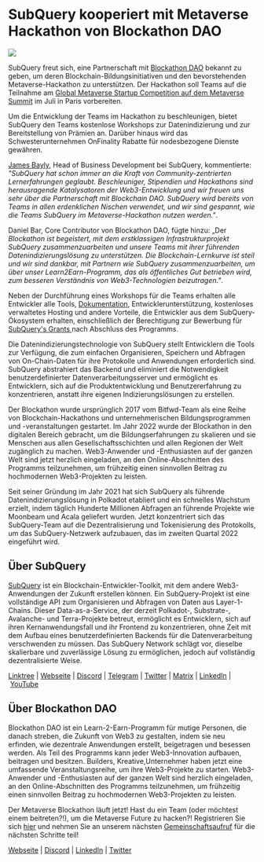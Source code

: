 # SubQuery kooperiert mit Metaverse Hackathon von Blockathon DAO

![](https://miro.medium.com/max/1400/1*ROmTqzpmfmdW_gsBKQQrGQ.png)

SubQuery freut sich, eine Partnerschaft mit [Blockathon DAO](https://blockathon.xyz/) bekannt zu geben, um deren Blockchain-Bildungsinitiativen und den bevorstehenden Metaverse-Hackathon zu unterstützen. Der Hackathon soll Teams auf die Teilnahme am [Global Metaverse Startup Competition auf dem Metaverse Summit](https://www.metaverse-summit.org/) im Juli in Paris vorbereiten.

Um die Entwicklung der Teams im Hackathon zu beschleunigen, bietet SubQuery den Teams kostenlose Workshops zur Datenindizierung und zur Bereitstellung von Prämien an. Darüber hinaus wird das Schwesterunternehmen OnFinality Rabatte für nodesbezogene Dienste gewähren.

[James Bayly](https://twitter.com/jamesabayly), Head of Business Development bei SubQuery, kommentierte: *"SubQuery hat schon immer an die Kraft von Community-zentrierten Lernerfahrungen geglaubt. Beschleuniger, Stipendien und Hackathons sind herausragende Katalysatoren der Web3-Entwicklung und wir freuen uns sehr über die Partnerschaft mit Blockchain DAO. SubQuery wird bereits von Teams in allen erdenklichen Nischen verwendet, und wir sind gespannt, wie die Teams SubQuery im Metaverse-Hackathon nutzen werden."*.

Daniel Bar, Core Contributor von Blockathon DAO, fügte hinzu: „Der *Blockathon ist begeistert, mit dem erstklassigen Infrastrukturprojekt SubQuery zusammenzuarbeiten und unsere Teams mit ihrer führenden Datenindizierungslösung zu unterstützen. Die Blockchain-Lernkurve ist steil und wir sind dankbar, mit Partnern wie SubQuery zusammenzuarbeiten, um über unser Learn2Earn-Programm, das als öffentliches Gut betrieben wird, zum besseren Verständnis von Web3-Technologien beizutragen."*.

Neben der Durchführung eines Workshops für die Teams erhalten alle Entwickler alle Tools, [Dokumentation](https://doc.subquery.network/), Entwicklerunterstützung, kostenloses verwaltetes Hosting und andere Vorteile, die Entwickler aus dem SubQuery-Ökosystem erhalten, einschließlich der Berechtigung zur Bewerbung für [SubQuery's Grants ](https://subquery.network/grants)nach Abschluss des Programms.

Die Datenindizierungstechnologie von SubQuery stellt Entwicklern die Tools zur Verfügung, die zum einfachen Organisieren, Speichern und Abfragen von On-Chain-Daten für ihre Protokolle und Anwendungen erforderlich sind. SubQuery abstrahiert das Backend und eliminiert die Notwendigkeit benutzerdefinierter Datenverarbeitungsserver und ermöglicht es Entwicklern, sich auf die Produktentwicklung und Benutzererfahrung zu konzentrieren, anstatt ihre eigenen Indizierungslösungen zu erstellen.

Der Blockathon wurde ursprünglich 2017 vom Bitfwd-Team als eine Reihe von Blockchain-Hackathons und unternehmerischen Bildungsprogrammen und -veranstaltungen gestartet. Im Jahr 2022 wurde der Blockathon in den digitalen Bereich gebracht, um die Bildungserfahrungen zu skalieren und sie Menschen aus allen Gesellschaftsschichten und allen Regionen der Welt zugänglich zu machen. Web3-Anwender und -Enthusiasten auf der ganzen Welt sind jetzt herzlich eingeladen, an den Online-Abschnitten des Programms teilzunehmen, um frühzeitig einen sinnvollen Beitrag zu hochmodernen Web3-Projekten zu leisten.

Seit seiner Gründung im Jahr 2021 hat sich SubQuery als führende Datenindizierungslösung in Polkadot etabliert und ein schnelles Wachstum erzielt, indem täglich Hunderte Millionen Abfragen an führende Projekte wie Moonbeam und Acala geliefert wurden. Jetzt konzentriert sich das SubQuery-Team auf die Dezentralisierung und Tokenisierung des Protokolls, um das SubQuery-Netzwerk aufzubauen, das im zweiten Quartal 2022 eingeführt wird.

## Über SubQuery

[SubQuery](https://subquery.network/) ist ein Blockchain-Entwickler-Toolkit, mit dem andere Web3-Anwendungen der Zukunft erstellen können. Ein SubQuery-Projekt ist eine vollständige API zum Organisieren und Abfragen von Daten aus Layer-1-Chains. Dieser Data-as-a-Service, der derzeit Polkadot-, Substrate-, Avalanche- und Terra-Projekte betreut, ermöglicht es Entwicklern, sich auf ihren Kernanwendungsfall und ihr Frontend zu konzentrieren, ohne Zeit mit dem Aufbau eines benutzerdefinierten Backends für die Datenverarbeitung verschwenden zu müssen. Das SubQuery Network schlägt vor, dieselbe skalierbare und zuverlässige Lösung zu ermöglichen, jedoch auf vollständig dezentralisierte Weise.

​​[Linktree](https://linktr.ee/subquerynetwork) | [Webseite](https://subquery.network/) | [Discord](https://discord.com/invite/78zg8aBSMG) | [Telegram](https://t.me/subquerynetwork) | [Twitter](https://twitter.com/subquerynetwork) | [Matrix](https://matrix.to/#/#subquery:matrix.org) | [LinkedIn](https://www.linkedin.com/company/subquery) | [YouTube](https://www.youtube.com/channel/UCi1a6NUUjegcLHDFLr7CqLw)

## Über Blockathon DAO

Blockathon DAO ist ein Learn-2-Earn-Programm für mutige Personen, die danach streben, die Zukunft von Web3 zu gestalten, indem sie neu erfinden, wie dezentrale Anwendungen erstellt, beigetragen und besessen werden. Als Teil des Programms kann jeder Web3-Innovation aufbauen, beitragen und besitzen. Builders, Kreative,Unternehmer haben jetzt eine umfassende Veranstaltungsreihe, um ihre Web3-Projekte zu starten. Web3-Anwender und -Enthusiasten auf der ganzen Welt sind herzlich eingeladen, an den Online-Abschnitten des Programms teilzunehmen, um frühzeitig einen sinnvollen Beitrag zu hochmodernen Web3-Projekten zu leisten.

Der Metaverse Blockathon läuft jetzt! Hast du ein Team (oder möchtest einem beitreten?!), um die Metaverse Future zu hacken?! Registrieren Sie sich [hier](https://forms.gle/CK62i8PPLUQ9LxTJ7) und nehmen Sie an unserem nächsten [Gemeinschaftsaufruf](https://calendar.google.com/event?action=TEMPLATE&tmeid=YjZ0MDY1ODNoYnNqdTkzazYzZW5tZzJpOHMgdGVhbUBibG9ja2F0aG9uLnh5eg&tmsrc=team%40blockathon.xyz) für die nächsten Schritte teil!

[Webseite](https://blockathon.xyz/) | [Discord](https://discord.com/invite/gc5yvrEZyd) | [LinkedIn](https://www.linkedin.com/company/blockathon-dao/) | [Twitter](https://twitter.com/blockathon_dao)
